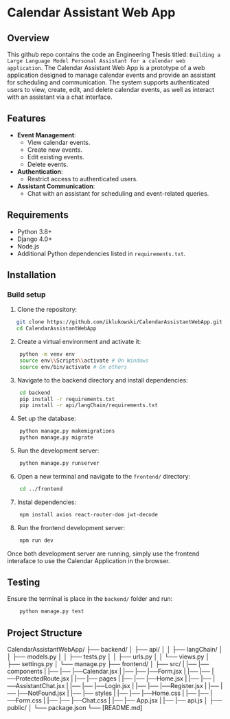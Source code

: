 # Calendar Assistant Web App

## Overview
This github repo contains the code an Engineering Thesis titled: `Building a Large Language Model Personal Assistant
for a calendar web application`.
The Calendar Assistant Web App is a prototype of a web application designed to manage calendar events and provide an assistant for scheduling and communication. The system supports authenticated users to view, create, edit, and delete calendar events, as well as interact with an assistant via a chat interface.

## Features
- **Event Management**:
  - View calendar events.
  - Create new events.
  - Edit existing events.
  - Delete events.
- **Authentication**:
  - Restrict access to authenticated users.
- **Assistant Communication**:
  - Chat with an assistant for scheduling and event-related queries.

## Requirements
- Python 3.8+
- Django 4.0+
- Node.js
- Additional Python dependencies listed in `requirements.txt`.

## Installation

### Build setup
1. Clone the repository:
```bash
   git clone https://github.com/iklukowski/CalendarAssistantWebApp.git
   cd CalendarAssistantWebApp
```

2. Create a virtual environment and activate it:
```bash
    python -m venv env
    source env\\Scripts\\activate # On Windows
    source env/bin/activate # On others
```

3. Navigate to the backend directory and install dependencies:
```bash
    cd backend
    pip install -r requirements.txt
    pip install -r api/langChain/requirements.txt
```

4. Set up the database:
```bash
    python manage.py makemigrations
    python manage.py migrate
```

5. Run the development server:
```bash
    python manage.py runserver
```

6. Open a new terminal and navigate to the `frontend/` directory:
```bash
    cd ../frontend
```

7. Instal dependencies:
```bash
    npm install axios react-router-dom jwt-decode
```

8. Run the frontend development server:
```bash
    npm run dev
```

Once both development server are running, simply use the frontend interaface to use the Calendar Application in the browser.

## Testing
Ensure the terminal is place in the `backend/` folder and run:
```bash
    python manage.py test
```

## Project Structure
CalendarAssistantWebApp/
├── backend/
│   ├── api/
│   │   ├── langChain/
│   │   ├── models.py
│   │   ├── tests.py
│   │   ├── urls.py
│   │   └── views.py
│   ├── settings.py
│   └── manage.py
├── frontend/
│   ├── src/
|   |── |── components
|   |── |── |──Calendar.jsx
|   |── |── |──Form.jsx
|   |── |── |──ProtectedRoute.jsx
|   |── |── pages
|   |── |── |──Home.jsx
|   |── |── |──AssistantChat.jsx
|   |── |── |──Login.jsx
|   |── |── |──Register.jsx
|   |── |── |──NotFound.jsx
|   |── |── styles
|   |── |── |──Home.css
|   |── |── |──Form.css
|   |── |── |──Chat.css
|   |── |── App.jsx
|   |── |── api.js
│   ├── public/
│   └── package.json
└── [README.md]
